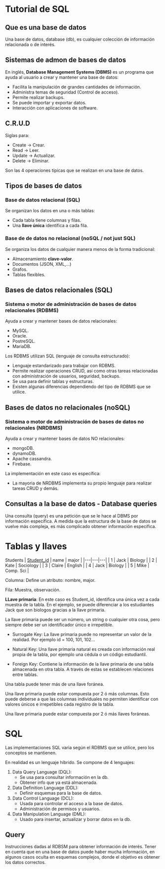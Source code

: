 # Tutorial de SQL
## Que es una base de datos

Una base de datos, database (db), es cualquier colección de información relacionada o de interés. 

## Sistemas de admon de bases de datos

En inglés, **Database Management Systems (DBMS)** es un programa que ayuda al usuario a crear y mantener una base de datos:
+ Facilita la manipulación de grandes cantidades de información.
+ Administra temas de seguridad (Control de acceso).
+ Permite realizar backups.
+ Se puede importar y exportar datos.
+ Interacción con aplicaciones de software.

## C.R.U.D
Siglas para:
+ Create -> Crear.
+ Read -> Leer.
+ Update -> Actualizar.
+ Delete -> Eliminar.

Son las 4 operaciones típicas que se realizan en una base de datos.

## Tipos de bases de datos
### Base de datos relacional (SQL)
Se organizan los datos en una o más tablas:
+ Cada tabla tiene columnas y filas.
+ Una **llave única** identifica a cada fila.
### Base de de datos no relacional (noSQL / not just SQL)
Se organiza los datos de cualquier manera menos de la forma tradicional:
+ Almacenamiento **clave-valor**.
+ Documentos (JSON, XML,...)
+ Grafos.
+ Tablas flexibles.

## Bases de datos relacionales (SQL)
### Sistema o motor de administración de bases de datos **relacionales** (RDBMS)
Ayuda a crear y mantener bases de datos relacionales:
+ MySQL.
+ Oracle.
+ PostreSQL.
+ MariaDB.

Los RDBMS utilizan SQL (lenguaje de consulta estructurado):
+ Lenguaje estandarizado para trabajar con RDBMS.
+ Permite realizar operaciones CRUD, así como otras tareas relacionadas con administración de usuarios, seguridad, backups.
+ Se usa para definir tablas y estructuras.
+ Existen algunas diferencias dependiendo del tipo de RDBMS que se utilice.

## Bases de datos no relacionales (noSQL)
### Sistema o motor de administración de bases de datos **no relacionales** (NRDBMS)

Ayuda a crear y mantener bases de datos NO relacionales:
+ mongoDB.
+ dynamoDB.
+ Apache cassandra.
+ Firebase.

La implementación en este caso es específica:
+ La mayoria de NRDBMS  implementa su propio lenguaje para realizar tareas CRUD y demás.

## Consultas a la base de datos - Database queries

Una consulta (query) es una petición que se le hace al DBMS por información específica. A medida que la estructura de la base de datos se vuelve más compleja, es más complicado obtener información específica.

# Tablas y llaves

Students
| <u>Student_id</u>  | name  | major  |
|---|---|---|
| 1 | Jack | Biology  |
| 2 |  Kate | Sociology  |
| 3 |  Claire | English  |
| 4 |  Jack | Biology  |
| 5 |  Mike | Comp. Sci  |

Columna: Define un atributo: nombre, major.

Fila: Muestra, observación.

**LLave primaria**: En este caso es Student_id, identifica una única vez a cada muestra de la tabla. En el ejemplo, se puede diferenciar a los estudiantes Jack que son biologos gracias a la llave primaria.

La llave primaria puede ser un número, un string o cualquier otra cosa, pero siempre debe ser un identificador único e irrepetible.

+ Surrogate Key: La llave primaria puede no representar un valor de la realidad. Por ejemplo id = 100, 101, 102... 

+ Natural Key: Una llave primaria natural es creada con información real propia de la tabla, por ejemplo una cédula o un código estudiantil.

* Foreign Key: Contiene la información de la llave primaria de una tabla almacenada en otra tabla. A través de estas se establecen relaciones entre tablas.

Una tabla puede tener más de una llave foránea.

Una llave primaria puede estar compuesta por 2 ó más columnas. Esto puede deberse a que las columnas individuales no permiten identificar con valores únicos e irrepetibles cada registro de la tabla.

Una llave primaria puede estar compuesta por 2 ó más llaves foráneas.

# SQL 

Las implementaciones SQL varia según el RDBMS que se utilice, pero los conceptos se mantienen.

En realidad es un lenguaje híbrido. Se compone de 4 lenguajes:
1. Data Query Language (DQL):
    + Se usa para consultar información en la db.
    + Obtener info que ya está almacenada.
2. Data Definition Language (DDL):
    + Definir esquemas para la base de datos.
3. Data Control Language (DCL):
    + Usada para controlar el  acceso a la base de datos.
    + Administración de permisos y usuarios.
4. Data Manipulation Language (DML):
    + Usado para insertar, actualizar y borrar datos en la db.

## Query

Instrucciones dadas al RDBSM para obtener información de interés. Tener en cuenta que en una base de datos puede haber mucha información, en algunos casos oculta en esquemas complejos, donde el objetivo es obtener los datos correctos.
